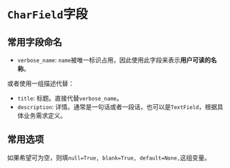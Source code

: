 # `CharField`字段

## 常用字段命名

- `verbose_name`: `name`被唯一标识占用，因此使用此字段来表示**用户可读的名称**。

或者使用一组描述代替：

- `title`: 标题。直接代替`verbose_name`。
- `description`: 详情。通常是一句话或者一段话，也可以是`TextField`，根据具体业务需求定义。

## 常用选项

如果希望可为空，则填`null=True, blank=True, default=None,`这组变量。
